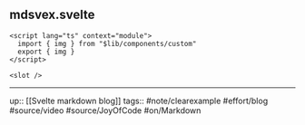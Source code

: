 ## mdsvex.svelte

```
<script lang="ts" context="module">
  import { img } from "$lib/components/custom"
  export { img }
</script>

<slot />
```

---
up:: [[Svelte markdown blog]]
tags:: #note/clearexample #effort/blog #source/video #source/JoyOfCode #on/Markdown 
